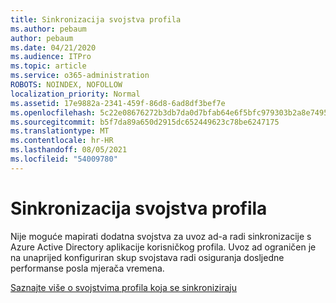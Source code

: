 ```yaml
---
title: Sinkronizacija svojstva profila
ms.author: pebaum
author: pebaum
ms.date: 04/21/2020
ms.audience: ITPro
ms.topic: article
ms.service: o365-administration
ROBOTS: NOINDEX, NOFOLLOW
localization_priority: Normal
ms.assetid: 17e9882a-2341-459f-86d8-6ad8df3bef7e
ms.openlocfilehash: 5c22e08676272b3db7da0d7bfab64e6f5bfc979303b2a8e74958cd24c7007443
ms.sourcegitcommit: b5f7da89a650d2915dc652449623c78be6247175
ms.translationtype: MT
ms.contentlocale: hr-HR
ms.lasthandoff: 08/05/2021
ms.locfileid: "54009780"
---
```

# <a name="profile-property-synchronization"></a>Sinkronizacija svojstva profila

Nije moguće mapirati dodatna svojstva za uvoz ad-a radi sinkronizacije s Azure Active Directory aplikacije korisničkog profila. Uvoz ad ograničen je na unaprijed konfiguriran skup svojstava radi osiguranja dosljedne performanse posla mjerača vremena.
  
[Saznajte više o svojstvima profila koja se sinkroniziraju](https://go.microsoft.com/fwlink/?linkid=875671)
  

